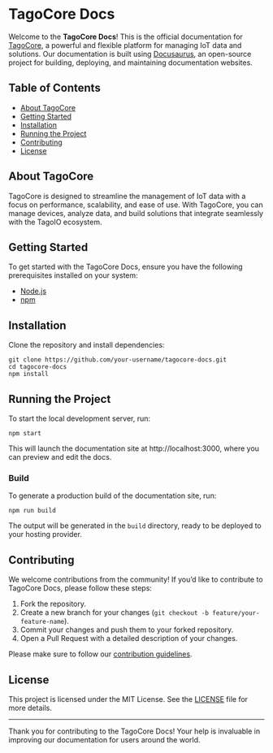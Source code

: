 # TagoCore Docs

Welcome to the **TagoCore Docs**! This is the official documentation for [TagoCore](https://tagocore.com), a powerful and flexible platform for managing IoT data and solutions. Our documentation is built using [Docusaurus](https://docusaurus.io/), an open-source project for building, deploying, and maintaining documentation websites.

## Table of Contents

- [About TagoCore](#about-tagocore)
- [Getting Started](#getting-started)
- [Installation](#installation)
- [Running the Project](#running-the-project)
- [Contributing](#contributing)
- [License](#license)

## About TagoCore

TagoCore is designed to streamline the management of IoT data with a focus on performance, scalability, and ease of use. With TagoCore, you can manage devices, analyze data, and build solutions that integrate seamlessly with the TagoIO ecosystem.

## Getting Started

To get started with the TagoCore Docs, ensure you have the following prerequisites installed on your system:

- [Node.js](https://nodejs.org/)
- [npm](https://www.npmjs.com/)

## Installation

Clone the repository and install dependencies:

```
git clone https://github.com/your-username/tagocore-docs.git
cd tagocore-docs
npm install
```

## Running the Project

To start the local development server, run:

```
npm start
```

This will launch the documentation site at http://localhost:3000, where you can preview and edit the docs.

### Build

To generate a production build of the documentation site, run:

```
npm run build
```

The output will be generated in the `build` directory, ready to be deployed to your hosting provider.

## Contributing

We welcome contributions from the community! If you’d like to contribute to TagoCore Docs, please follow these steps:

1. Fork the repository.
2. Create a new branch for your changes (`git checkout -b feature/your-feature-name`).
3. Commit your changes and push them to your forked repository.
4. Open a Pull Request with a detailed description of your changes.

Please make sure to follow our [contribution guidelines](CONTRIBUTING.md).

## License

This project is licensed under the MIT License. See the [LICENSE](LICENSE.md) file for more details.

---

Thank you for contributing to the TagoCore Docs! Your help is invaluable in improving our documentation for users around the world.
